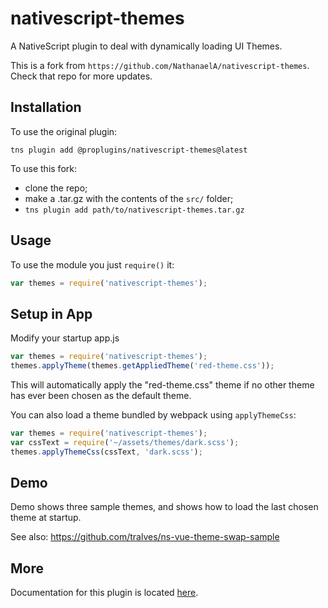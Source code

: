 # nativescript-themes

A NativeScript plugin to deal with dynamically loading UI Themes.

This is a fork from `https://github.com/NathanaelA/nativescript-themes`. Check that repo for more updates.

## Installation

To use the original plugin:

```
tns plugin add @proplugins/nativescript-themes@latest
```

To use this fork:

- clone the repo;
- make a .tar.gz with the contents of the `src/` folder;
- `tns plugin add path/to/nativescript-themes.tar.gz`

## Usage

To use the module you just `require()` it:

```js
var themes = require('nativescript-themes');
```

## Setup in App

Modify your startup app.js

```js
var themes = require('nativescript-themes');
themes.applyTheme(themes.getAppliedTheme('red-theme.css'));
```

This will automatically apply the "red-theme.css" theme if no other theme has ever been chosen as the default theme.

You can also load a theme bundled by webpack using `applyThemeCss`:

```js
var themes = require('nativescript-themes');
var cssText = require('~/assets/themes/dark.scss');
themes.applyThemeCss(cssText, 'dark.scss');
```

## Demo

Demo shows three sample themes, and shows how to load the last chosen theme at startup.

See also: https://github.com/tralves/ns-vue-theme-swap-sample

## More

Documentation for this plugin is located <a href="https://npm.proplugins.org/-/web/detail/@proplugins/nativescript-themes">here</a>.
